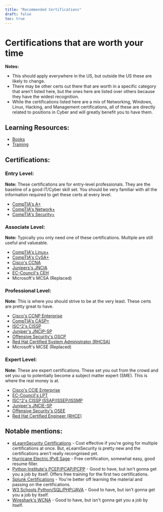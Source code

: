 ```yaml
---
title: "Recommended Certifications"
draft: false
toc: true
---
```


# Certifications that are worth your time

**Notes:**
- This should apply everywhere in the US, but outside the US these are likely to change.
- There may be other certs out there that are worth in a specific category that aren't listed here, but the ones here are listed over others because they have the widest recognition. 
- While the certifications listed here are a mix of Networking, Windows, Linux, Hacking, and Management certifications, all of these are directly related to positions in Cyber and will greatly benefit you to have them.

## Learning Resources:
- [Books](https://simeononsecurity.ch/recommendations/books/)
- [Training](https://simeononsecurity.ch/recommendations/learning_resources/)

## Certifications:
### Entry Level:
**Note:** These certifications are for entry-level professionals. They are the baseline of a good IT/Cyber skill set. You should be very familiar with all the information required to get these certs at every level.
- [CompTIA's A+](https://www.comptia.org/certifications/a)
- [CompTIA's Network+](https://www.comptia.org/certifications/network)
- [CompTIA's Security+](https://www.comptia.org/certifications/security)
### Associate Level:
**Note:** Typically you only need one of these certifications. Multiple are still useful and valueable.
- [CompTIA's Linux+](https://www.comptia.org/certifications/linux)
- [CompTIA's CySA+](https://www.comptia.org/certifications/cybersecurity-analyst)
- [Cisco's CCNA](https://www.cisco.com/c/en/us/training-events/training-certifications/certifications/associate/ccna.html)
- [Junipers's JNCIA](https://www.juniper.net/us/en/training/certification/certification-tracks/sp-routing-switching-track?tab=jnciajunos)
- [EC-Council's CEH](https://www.eccouncil.org/programs/certified-ethical-hacker-ceh/)
- Microsoft's MCSA (Replaced)
### Professional Level:
**Note:** This is where you should strive to be at the very least. These certs are pretty great to have.
- [Cisco's CCNP Enterprise](https://www.cisco.com/c/en/us/training-events/training-certifications/certifications/professional/ccnp-enterprise.html)
- [CompTIA's CASP+](https://www.comptia.org/certifications/comptia-advanced-security-practitioner)
- [ISC^2's CISSP](https://www.isc2.org/Certifications/CISSP#)
- [Juniper's JNCIP-SP](https://www.juniper.net/us/en/training/certification/certification-tracks/sp-routing-switching-track?tab=jncip-sp)
- [Offensive Security's OSCP](https://www.offensive-security.com/pwk-oscp/)
- [Red Hat Certified System Administrator (RHCSA)](https://www.redhat.com/en/services/certification/rhcsa)
- Microsoft's MCSE (Replaced)
### Expert Level:
**Note:** These are expert certifications. These set you out from the crowd and set you up to potentially become a subject matter expert (SME). This is where the real money is at.
- [Cisco's CCIE Enterprise](https://www.cisco.com/c/en/us/training-events/training-certifications/certifications/expert/ccie-enterprise-infrastructure.html)
- [EC-Council's LPT](https://www.eccouncil.org/programs/licensed-penetration-tester-lpt-master/)
- [ISC^2's CISSP ISSAP/ISSEP/ISSMP](https://www.isc2.org/Certifications/CISSP-Concentrations)
- [Juniper's JNCIE-SP](https://www.juniper.net/us/en/training/certification/certification-tracks/sp-routing-switching-track?tab=jnciesp)
- [Offensive Security's OSEE](https://www.offensive-security.com/awe-osee/)
- [Red Hat Certified Engineer (RHCE)](https://www.redhat.com/en/services/certification/rhce)

## Notable mentions:
- [eLearnSecurity Certifications](https://elearnsecurity.com/) - Cost effective if you're going for multiple certifications at once. But, eLearnSecurity is pretty new and the certifications aren't really recongnised yet.
- [Hurricane Electric IPv6 Sage](https://ipv6.he.net/certification/) - Free certification, somewhat easy, good resume filler. 
- [Python Institute's PCEP/PCAP/PCPP](https://pythoninstitute.org/certification/) - Good to have, but isn't gonna get you a job by itself. Offers free training for the first two certifications.
- [Splunk Certifications](https://www.splunk.com/en_us/training.html) - You're better off learning the material and passing on the certifications.
- [W3 Schools Python/SQL/PHP/JAVA](https://www.w3schools.com/CERT/default.asp) - Good to have, but isn't gonna get you a job by itself. 
- [Wireshark's WCNA](https://www.wcnacertification.com/) - Good to have, but isn't gonna get you a job by itself.
